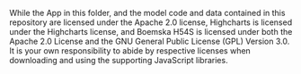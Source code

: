 While the App in this folder, and the model code and data contained in this repository are licensed under the Apache 2.0 license, Highcharts is licensed under the Highcharts license, and Boemska H54S is licensed under both the Apache 2.0 License and the GNU General Public License (GPL) Version 3.0. It is your own responsibility to abide by respective licenses when downloading and using the supporting JavaScript libraries.